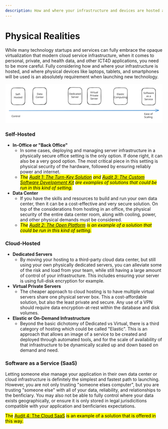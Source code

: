 ```yaml
---
description: How and where your infrastructure and devices are hosted and operated matters
---
```


# Physical Realities

While many technology startups and services can fully embrace the opaque virtualization that modern cloud service infrastructure, when it comes to personal, private, and health data, and other ICT4D applications, you need to be more careful. Fully considering how and where your infrastructure is hosted, and where physical devices like laptops, tablets, and smartphones will be used is an absolutely requirement when launching new technology.



<img src="../.gitbook/assets/file.excalidraw.svg" alt="a spectrum of physicality" class="gitbook-drawing">

### Self-Hosted

* **In-Office or "Back Office"**
  * In some cases, deploying and managing server infrastructure in a physically secure office setting is the only option. If done right, it can also be a very good option. The most critical piece in this setting is physical security of the hardware, followed by ensuring reliably power and internet.&#x20;
  * _<mark style="background-color:yellow;">The</mark>_ [_<mark style="background-color:yellow;">Audit 1: The Turn-Key Solution</mark>_](../partners/partner-audits/audit-1-the-turn-key-solution.md) _<mark style="background-color:yellow;">and</mark>_ [_<mark style="background-color:yellow;">Audit 3: The Custom Software Development Kit</mark>_](../partners/partner-audits/audit-3-the-custom-software-development-kit.md) _<mark style="background-color:yellow;">are examples of solutions that could be run in this kind of setting.</mark>_
* **Data Center**
  * If you have the skills and resources to build and run your own data center, then it can be a cost-effective and very secure solution. On top of the considerations from hosting in an office, the physical security of the entire data center room, along with cooling, power, and other physical demands must be considered.
  * _<mark style="background-color:yellow;">The</mark>_ [_<mark style="background-color:yellow;">Audit 2: The Open Platform</mark>_](../partners/partner-audits/audit-2-the-open-platform.md) _<mark style="background-color:yellow;">is an example of a solution that could be run in this kind of setting.</mark>_

### Cloud-Hosted

* **Dedicated Servers**
  * By moving your hosting to a third-party cloud data center, but still using your own physically dedicated servers, you can alleviate some of the risk and load from your team, while still having a large amount of control of your infrastructure. This includes ensuring your server is using full-disk encryption for example.
* **Virtual Private Servers**
  * The cheaper approach to cloud hosting is to have multiple virtual servers share one physical server box. This a cost-affordable solution, but also the least private and secure. Any use of a VPN should require data encryption-at-rest within the database and disk volumes.
* **Elastic or On-Demand Infrastructure**
  * Beyond the basic dichotomy of Dedicated vs Virtual, there is a third category of hosting which could be called "Elastic". This is an approach that allows an image of a service to be created and deployed through automated tools, and for the scale of availability of that infrastructure to be dynamically scaled up and down based on demand and need.

### Software as a Service (SaaS)

Letting someone else manage your application in their own data center or cloud infrastructure is definitely the simplest and fastest path to launching. However, you are not only trusting "someone elses computer", but you are trusting "someone else" with all of your data, reliability, and relationships to the benficiary. You may also not be able to fully control where your data exists geographically, or ensure it is only stored in legal jurisdicitions compatible with your application and benficiaries expectations.

<mark style="background-color:yellow;">The</mark> [<mark style="background-color:yellow;">Audit 4: The Cloud SaaS</mark>](../partners/partner-audits/audit-4-the-cloud-software-as-a-service.md) <mark style="background-color:yellow;">is an example of a solution that is offered in this way.</mark>

